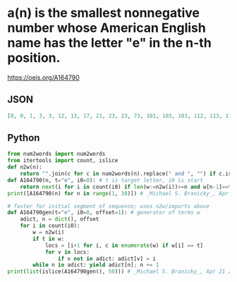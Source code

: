 # a\(n\) is the smallest nonnegative number whose American English name has the letter "e" in the n\-th position\.
https://oeis.org/A164790
## JSON
```JSON
[8, 0, 1, 3, 3, 12, 13, 17, 21, 23, 23, 73, 101, 103, 103, 112, 113, 117, 121, 123, 123, 173, 323, 373, 1103, 1103, 1112, 1113, 1117, 1121, 1123, 1123, 1173, 1323, 1373, 3323, 3373, 11373, 13323, 13373, 17373, 23323, 23373, 73373, 101373, 103323, 103373, 111373]
```
## Python
```Python
from num2words import num2words
from itertools import count, islice
def n2w(n):
    return "".join(c for c in num2words(n).replace(" and ", "") if c.isalpha())
def A164790(n, t="e", i0=0): # t is target letter, i0 is start
    return next(i for i in count(i0) if len(w:=n2w(i))>=n and w[n-1]==t)
print([A164790(n) for n in range(1, 38)]) # _Michael S. Branicky_, Apr 21 2023
```
```Python
# faster for initial segment of sequence; uses n2w/imports above
def A164790gen(t="e", i0=0, offset=1): # generator of terms w
    adict, n = dict(), offset
    for i in count(i0):
        w = n2w(i)
        if t in w:
            locs = [i+1 for i, c in enumerate(w) if w[i] == t]
            for v in locs:
                if v not in adict: adict[v] = i
        while n in adict: yield adict[n]; n += 1
print(list(islice(A164790gen(), 50))) # _Michael S. Branicky_, Apr 21 2023
```
